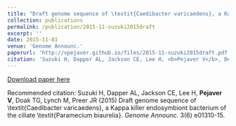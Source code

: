 ```yaml
---
title: "Draft genome sequence of \textit{Caedibacter varicaedens}, a Kappa killer endosymbiont bacterium of the ciliate \textit{Paramecium biaurelia}"
collection: publications
permalink: /publication/2015-11-suzuki2015draft
excerpt: ''
date: 2015-11-01
venue: 'Genome Announc.'
paperurl: 'http://vpejaver.github.io/files/2015-11-suzuki2015draft.pdf'
citation: 'Suzuki H, Dapper AL, Jackson CE, Lee H, <b>Pejaver V</b>, Doak TG, Lynch M, Preer JR (2015) Draft genome sequence of \textit{Caedibacter varicaedens}, a Kappa killer endosymbiont bacterium of the ciliate \textit{Paramecium biaurelia}. <i>Genome Announc.</i> 3(6) e01310-15.'
---
```

[Download paper here](http://vpejaver.github.io/files/2015-11-suzuki2015draft.pdf)

Recommended citation: Suzuki H, Dapper AL, Jackson CE, Lee H, <b>Pejaver V</b>, Doak TG, Lynch M, Preer JR (2015) Draft genome sequence of \textit{Caedibacter varicaedens}, a Kappa killer endosymbiont bacterium of the ciliate \textit{Paramecium biaurelia}. <i>Genome Announc.</i> 3(6) e01310-15.
